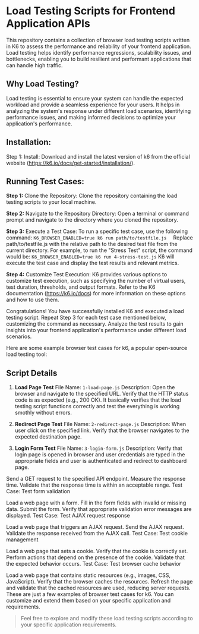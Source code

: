 
# Load Testing Scripts for Frontend Application APIs
This repository contains a collection of browser load testing scripts written in K6 to assess the performance and reliability of your frontend application. Load testing helps identify performance regressions, scalability issues, and bottlenecks, enabling you to build resilient and performant applications that can handle high traffic.

## Why Load Testing?
Load testing is essential to ensure your system can handle the expected workload and provide a seamless experience for your users. It helps in analyzing the system's response under different load scenarios, identifying performance issues, and making informed decisions to optimize your application's performance.

## Installation:
Step 1: Install: Download and install the latest version of k6 from the official website (https://k6.io/docs/get-started/installation/).

## Running Test Cases:
**Step 1:** Clone the Repository: Clone the repository containing the load testing scripts to your local machine.

**Step 2:** Navigate to the Repository Directory: Open a terminal or command prompt and navigate to the directory where you cloned the repository.

**Step 3:** Execute a Test Case: To run a specific test case, use the following command:
```K6_BROWSER_ENABLED=true k6 run path/to/testfile.js  ```
Replace path/to/testfile.js with the relative path to the desired test file from the current directory.
For example, to run the "Stress Test" script, the command would be:
```K6_BROWSER_ENABLED=true k6 run 4-stress-test.js```
K6 will execute the test case and display the test results and relevant metrics.

**Step 4:** Customize Test Execution: K6 provides various options to customize test execution, such as specifying the number of virtual users, test duration, thresholds, and output formats. Refer to the K6 documentation (https://k6.io/docs) for more information on these options and how to use them. 


Congratulations! You have successfully installed K6 and executed a load testing script. Repeat Step 3 for each test case mentioned below, customizing the command as necessary. Analyze the test results to gain insights into your frontend application's performance under different load scenarios.


Here are some example browser test cases for k6, a popular open-source load testing tool:

## Script Details

1. **Load Page Test**
File Name: `1-load-page.js`
Description: Open the browser and navigate to the specified URL. Verify that the HTTP status code is as expected (e.g., 200 OK). It basically verifies that the load testing script functions correctly and test the everything is working smothly without errors.

2. **Redirect Page Test**
File Name: `2-redirect-page.js`
Description: When user click on the specified link. Verify that the browser navigates to the expected destination page.

3. **Login Form Test**
File Name: `3-login-form.js`
Description: Verify that login page is opened in browser and user credentials are typed in the appropriate fields and user is authenticated and redirect to dashboard page.


Send a GET request to the specified API endpoint.
Measure the response time.
Validate that the response time is within an acceptable range.
Test Case: Test form validation

Load a web page with a form.
Fill in the form fields with invalid or missing data.
Submit the form.
Verify that appropriate validation error messages are displayed.
Test Case: Test AJAX request response

Load a web page that triggers an AJAX request.
Send the AJAX request.
Validate the response received from the AJAX call.
Test Case: Test cookie management

Load a web page that sets a cookie.
Verify that the cookie is correctly set.
Perform actions that depend on the presence of the cookie.
Validate that the expected behavior occurs.
Test Case: Test browser cache behavior

Load a web page that contains static resources (e.g., images, CSS, JavaScript).
Verify that the browser caches the resources.
Refresh the page and validate that the cached resources are used, reducing server requests.
These are just a few examples of browser test cases for k6. You can customize and extend them based on your specific application and requirements.

> Feel free to explore and modify these load testing scripts according to your specific application requirements.